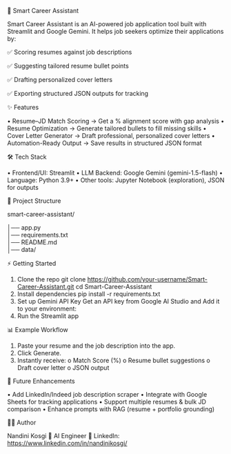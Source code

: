 🚀 Smart Career Assistant

Smart Career Assistant is an AI-powered job application tool built with Streamlit and Google Gemini.
It helps job seekers optimize their applications by:

✅ Scoring resumes against job descriptions

✅ Suggesting tailored resume bullet points

✅ Drafting personalized cover letters

✅ Exporting structured JSON outputs for tracking





✨ Features

•	Resume–JD Match Scoring → Get a % alignment score with gap analysis
•	Resume Optimization → Generate tailored bullets to fill missing skills
•	Cover Letter Generator → Draft professional, personalized cover letters
•	Automation-Ready Output → Save results in structured JSON format





🛠️ Tech Stack

•	Frontend/UI: Streamlit
•	LLM Backend: Google Gemini (gemini-1.5-flash)
•	Language: Python 3.9+
•	Other tools: Jupyter Notebook (exploration), JSON for outputs





📂 Project Structure

smart-career-assistant/

│── app.py              
│── requirements.txt    
│── README.md           
│── data/               



⚡ Getting Started

1. Clone the repo
   git clone https://github.com/your-username/Smart-Career-Assistant.git
   cd Smart-Career-Assistant
2. Install dependencies
   pip install -r requirements.txt
3. Set up Gemini API Key
   Get an API key from Google AI Studio and Add it to your environment:
4. Run the Streamlit app



📊 Example Workflow

1. Paste your resume and the job description into the app.
2. Click Generate.
3. Instantly receive:
   o	Match Score (%)
   o	Resume bullet suggestions
   o	Draft cover letter
   o	JSON output



🎯 Future Enhancements

•	Add LinkedIn/Indeed job description scraper
•	Integrate with Google Sheets for tracking applications
•	Support multiple resumes \& bulk JD comparison
•	Enhance prompts with RAG (resume + portfolio grounding)


👩‍💻 Author

Nandini Kosgi
📌 AI Engineer
🔗 LinkedIn: https://www.linkedin.com/in/nandinikosgi/

